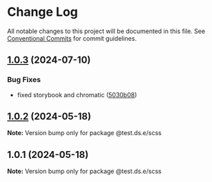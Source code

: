 # Change Log

All notable changes to this project will be documented in this file.
See [Conventional Commits](https://conventionalcommits.org) for commit guidelines.

## [1.0.3](https://github.com/ErandaMadusanka/ds.e/compare/v1.0.2...v1.0.3) (2024-07-10)


### Bug Fixes

* fixed storybook and chromatic ([5030b08](https://github.com/ErandaMadusanka/ds.e/commit/5030b085bd80685f04a54adab6d07804f004b44f))






## [1.0.2](https://github.com/ErandaMadusanka/ds.e/compare/v1.0.1...v1.0.2) (2024-05-18)

**Note:** Version bump only for package @test.ds.e/scss





## 1.0.1 (2024-05-18)

**Note:** Version bump only for package @test.ds.e/scss
